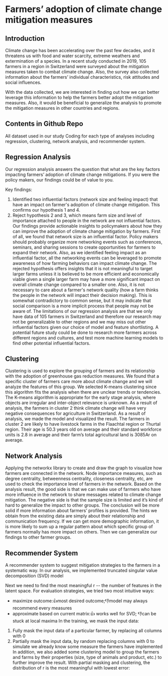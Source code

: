 # Farmers’ adoption of climate change mitigation measures

## Introduction
Climate change has been accelerating over the past few decades, and it threatens us with food and water scarcity, extreme weathers and extermination of a species. In a recent study conducted in 2019, 105 farmers in a region in Switzerland were surveyed about the mitigation measures taken to combat climate change. Also, the survey also collected information about the farmers’ individual characteristics, risk attitudes and social influences.

With the data collected, we are interested in finding out how we can better leverage this information to help the farmers better adopt the mitigation measures. Also, it would be beneficial to generalize the analysis to promote the mitigation measures in other countries and regions.

## Contents in Github Repo
All dataset used in our study
Coding for each type of analyses including regression, clustering, network analysis, and recommender system. 

## Regression Analysis
Our regression analysis answers the question that what are the key factors impacting farmers’ adoption of climate change mitigations. 
If you were the policy makers, our findings could be of value to you. 



Key findings:
1.	Identified two influential factors (network size and feeling impact) that have an impact on farmer's adoption of climate change mitigation. This confirms our hypothesis 1 and 4.
2.	Reject hypothesis 2 and 3, which means farm size and level of importance attached to people in the network are not influential factors.
Our findings provide actionable insights to policymakers about how they can improve the adoption of climate change mitigation by farmers. 
First of all, we found that network size is an influential factor. Policy makers should probably organize more networking events such as conferences, seminars, and sharing sessions to create opportunities for farmers to expand their network. Also, as we identified feeling impact as an influential factor, all the networking events can be leveraged to promote awareness of how farming behaviors can impact climate change. The rejected hypothesis offers insights that it is not meaningful to target larger farms unless it is believed to be more efficient and economically viable given a single larger farm may have a more significant impact on overall climate change compared to a smaller one. Also, it is not necessary to care about a farmer's network quality (how a farm thinks the people in the network will impact their decision making). This is somewhat contradictory to common sense, but it may indicate that social comparison is a more implicit process that people may not be aware of. 
The limitations of our regression analysis are that we only have data of 105 farmers in Switzerland and therefore our research may not be generalizable to other regions and we may miss out other influential factors given our choice of model and feature shortlisting. A potential future study could be done to research more farmers across different regions and cultures, and test more machine learning models to find other potential influential factors.

## Clustering
Clustering is used to explore the grouping of farmers and its relationship with the adoption of greenhouse gas reduction measures. We found that a specific cluster of farmers care more about climate change and we will analyze the features of this group. We selected K-means clustering since this algorithm fits the analysis when there are unclear trends or tendencies.  The K-means algorithm is appropriate for the early stage analysis, where objects are irregular and inter-object relevance is unknown. As a result of analysis, the farmers in cluster 2 think climate change will have very negative consequences for agriculture in Switzerland. As a result of analysis, we made the model and visualized the result. The farmers in cluster 2 are likely to have livestock farms in the Flaachtal region or Thurtal region. Their age is 50.3 years old on average and their standard workforce units is 2.8 in average and their farm’s total agricultural land is 3085Ar on average. 

 

## Network Analysis
Applying the networkx library to create and draw the graph to visualize how farmers are connected in the network. Node importance measures, such as degree centrality, betweenness centrality, closeness centrality, etc, are used to check the importance level of farmers in the network. Based on the analysis result, the good side is that we can make use of farmers who have more influence in the network to share messages related to climate change mitigation. The negative side is that the sample size is limited and it’s kind of hard to generalize the impact to other groups. The conclusion will be more solid if more information about farmers’ profiles is provided. The hints we obtain from the existing data are simply about their relationship and communication frequency. If we can get more demographic information, it is more likely to sum up a regular pattern about which specific group of farmers normally has more impact on others. Then we can generalize our findings to other farmer groups.
 
 

## Recommender System
A recommender system to suggest mitigation strategies to the farmers in a systematic way. In our analysis, we implemented truncated singular value decomposition (SVD) model
 
Next we need to find the most meaningful r -- the number of features in the latent space. 
For evaluation strategies, we tried two most intuitive ways:
- maximize outcome:👍most desired outcome;👎model may always recommend every measures
- approximate based on current matrix:👍 works well for SVD; 👎can be stuck at local maxima
In the training, we mask the input data:
1. Fully mask the input data of a particular farmer, by replacing all columns with 0
2. Partially mask the input data, by random replacing columns with 0 to simulate we already know some measure the farmers have implemented
In addition, we also added some clustering model to group the farmers and farms by their properties (size, type of animals and product, etc.) to further improve the result. With partial masking and clustering, the distribution of r is the most meaningful with lowest error:
 
